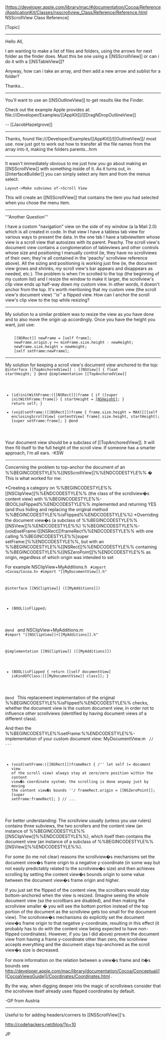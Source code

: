 [https://developer.apple.com/library/mac/#documentation/Cocoa/Reference/ApplicationKit/Classes/nsscrollview_Class/Reference/Reference.html NSScrollView Class Reference]

[Topic]

----

Hello All,

I am wanting to make a list of files and folders, using the arrows for next folder as the finder does. Must this be one using a [[NSScrollView]] or can i do it with a [[NSTableView]]?

Anyway, how can i take an array, and then add a new arrow and sublist for a folder?

Thanks...

----

You'll want to use an [[NSOutlineView]] to get results like the Finder.

Check out the example Apple provides at: file:///Developer/Examples/[[AppKit]]/[[DragNDropOutlineView]]

-- [[JacobHazelgrove]]

----

Thanks, found file:///Developer/Examples/[[AppKit]]/[[OutlineView]]/ most use. now just got to work out how to transfer all the file names from the array into it, making the folders parents...hrm

----

It wasn't immediately obvious to me just how you go about making an [[NSScrollView]] with something inside of it. As it turns out, in [[InterfaceBuilder]] you can simply select any item and from the menus select:

    Layout->Make subviews of->Scroll View

This will create an [[NSScrollView]] that contains the item you had selected when you chose the menu item.

----

'''Another Question'''

I have a custom "navigation" view on the side of my window (a la Mail 2.0) which is all created in code. In that view I have a tabless tab view for various ways to present the data. In the one tab I have a tabviewitem whose view is a scroll view that autosizes with its parent. Peachy. The scroll view's document view contains a conglomeration of tableviews and other controls whose size and positioning I manually control (ie, they have no scrollviews of their own; they're all contained in the 'peachy' scrollview reference above). All the sizing and positioning is working just fine (ie, the document view grows and shrinks, my scroll view's bar appears and disappears as needed, etc.). The problem is when I'm scrolled to the top (the beginning of my custom list) and I resize the window to make it larger, the scrollview's clip view ends up half-way down my custom view. In other words, it doesn't anchor from the top. It's worth mentioning that my custom view (the scroll view's document view) ''is'' a flipped view. How can I anchor the scroll view's clip view to the top while resizing?

----

My solution to a similar problem was to resize the view as you have done and to also move the origin up accordingly.  Once you have the height you want, just use:

<code>
	[[NSRect]] newFrame = [self frame];
	newFrame.origin.y += minFrame.size.height - newHeight;
	newFrame.size.height = newHeight;
	[self setFrame:newFrame];
</code>

----

My solution for keeping a scroll view's document view anchored to the top:
<code>
@interface [[TopAnchoredView]] : [[NSView]] {
	float startHeight;
}
@end
@implementation [[TopAnchoredView]]
- (id)initWithFrame:([[NSRect]])frame {
	if ([super initWithFrame:frame]) {
		startHeight = [[NSHeight]](frame);
	}
	return self;
}
- (void)setFrame:([[NSRect]])frame {
	frame.size.height = MAX([[[self enclosingScrollView] contentView] frame].size.height, startHeight);
	[super setFrame:frame];
}
@end
</code>

Your document view should be a subclass of [[TopAnchoredView]]. It will then fill itself to the full height of the scroll view. If someone has a smarter approach, I'm all ears. -KSW

----

Concerning the problem to top-anchor the document of an %%BEGINCODESTYLE%%[[NSScrollView]]%%ENDCODESTYLE%% � This is what worked for me:

*Creating a category on %%BEGINCODESTYLE%%[[NSClipView]]%%ENDCODESTYLE%% (the class of the scrollview�s content view) with %%BEGINCODESTYLE%%-(BOOL)isFlipped%%ENDCODESTYLE%% implemented and returning YES (and thus hiding and replacing the original method %%BEGINCODESTYLE%%isFlipped%%ENDCODESTYLE%%)
*Overriding the document view�s (a subclass of %%BEGINCODESTYLE%%[[NSView]]%%ENDCODESTYLE%%) %%BEGINCODESTYLE%%-(void)setFrame:([[NSRect]])frameRect%%ENDCODESTYLE%% with one calling %%BEGINCODESTYLE%%[super setFrame:]%%ENDCODESTYLE%%, but with an %%BEGINCODESTYLE%%[[NSRect]]%%ENDCODESTYLE%% containing %%BEGINCODESTYLE%%[[NSZeroPoint]]%%ENDCODESTYLE%% as origin, regardless of which origin was intended to set

For example NSC<nowiki/>lipView+M<nowiki/>yAdditions.h
<code>
#import <Cocoa/Cocoa.h>
#import "[[MyDocumentView]].h"


@interface [[NSClipView]] ([[MyAdditions]])

- (BOOL)isFlipped;

@end
</code>
and NSC<nowiki/>lipView+M<nowiki/>yAdditions.m
<code>
#import "[[NSClipView]]+[[MyAdditions]].h"

@implementation [[NSClipView]] ([[MyAdditions]])

- (BOOL)isFlipped
{
	return [[self documentView] isKindOfClass:[[[MyDocumentView]] class]];
}

@end
</code>
This replacement implementation of the original %%BEGINCODESTYLE%%isFlipped%%ENDCODESTYLE%% checks, whether the document view is the custom document view, in order not to influence other scrollviews (identified by having document views of a different class).

And then the %%BEGINCODESTYLE%%setFrame:%%ENDCODESTYLE%%-implementation of your custom document view:
M<nowiki/>yDocumentView.m
<code>
// ...
- (void)setFrame:([[NSRect]])frameRect
{
	/'' let self (= document view of the scroll view) always stay
	 at zero/zero position within the content view�s coordinate system;
	 the scrolling is done anyway just by moving the content view�s bounds ''/
	frameRect.origin = [[NSZeroPoint]];
	[super setFrame:frameRect];
}
// ...
</code>


For better understanding: The scrollview usually (unless you use rulers) contains three subviews, the two scrollers and the content view (an instance of %%BEGINCODESTYLE%%[[NSClipView]]%%ENDCODESTYLE%%), which itself then contains the document view (an instance of a subclass of %%BEGINCODESTYLE%%[[NSView]]%%ENDCODESTYLE%%).

For some (to me not clear) reasons the scrollview�s mechanisms set the document view�s frame origin to a negative y-coordinate (in some way but not easily predictably related to the scrollview�s size) and then achieves scrolling by setting the content view�s bounds origin to some value between the document view�s frame origin and higher.

If you just set the flipped of the content view, the scrollbars would stay bottom-anchored when the view is resized. (Imagine seeing the whole document view (so the scrollbars are disabled), and then making the scrollview smaller � you will see the bottom portion instead of the top portion of the document as the scrollview gets too small for the document view). The scrollview�s mechanisms do explicitly set the document view�s frame origin to that negative y-coordinate, resulting in this effect (it probably has to do with the content view being expected to have non-flipped coordinates).
However, if you (as I did above) prevent the document view from having a frame y-coordinate other than zero, the scrollview accepts everything and the document stays top-anchored as the scroll view�s size is decreased. 


For more information on the relation between a view�s frame and it�s bounds see http://developer.apple.com/mac/library/documentation/Cocoa/Conceptual/[[CocoaViewsGuide]]/Coordinates/Coordinates.html .

By the way, when digging deeper into the magic of scrollviews consider that the scrollview itself already uses flipped coordinates by default.

-GP from Austria


----

Useful to for adding headers/corners to [[NSScrollView]]'s.

http://codehackers.net/blog/?p=10

JP